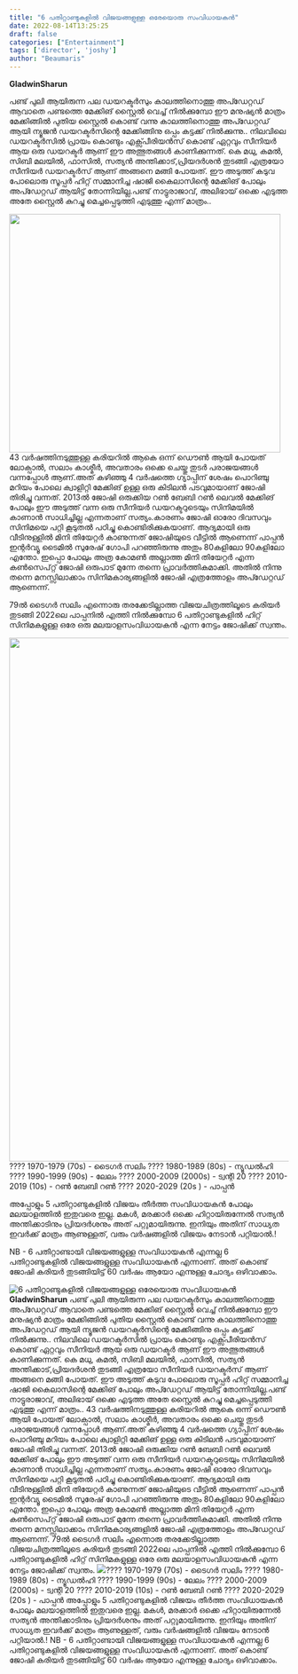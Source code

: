 ```yaml
---
title: "6 പതിറ്റാണ്ടുകളിൽ വിജയങ്ങളുള്ള ഒരേയൊരു സംവിധായകൻ"
date: 2022-08-14T13:25:25
draft: false
categories: ["Entertainment"]
tags: ['director', 'joshy']
author: "Beaumaris"
---
```


<strong>GladwinSharun</strong>

പണ്ട് പുലി ആയിരുന്ന പല ഡയറക്ടർസും കാലത്തിനൊത്തു അപ്ഡേറ്റഡ് ആവാതെ പണ്ടത്തെ മേക്കിങ് സ്റ്റൈൽ വെച്ച് നിൽക്കുമ്പോ ഈ മനുഷ്യൻ മാത്രം മേക്കിങ്ങിൽ പുതിയ സ്റ്റൈൽ കൊണ്ട് വന്നു കാലത്തിനൊത്തു അപ്ഡേറ്റഡ് ആയി ന്യൂജൻ ഡയറക്ടർസിന്റെ മേക്കിങ്ങിനു ഒപ്പം കട്ടക്ക് നിൽക്കുന്നു..
നിലവിലെ ഡയറക്ടർസിൽ പ്രായം കൊണ്ടും എക്സ്പീരിയൻസ് കൊണ്ട് ഏറ്റവും സീനിയർ ആയ ഒരു ഡയറക്ടർ ആണ് ഈ അത്ഭുതങ്ങൾ കാണിക്കുന്നത്. കെ മധു, കമൽ, സിബി മലയിൽ, ഫാസിൽ, സത്യൻ അന്തിക്കാട്,പ്രിയദർശൻ തുടങ്ങി എത്രയോ സീനിയർ ഡയറക്ടർസ് ആണ് അങ്ങനെ മങ്ങി പോയത്. ഈ അടുത്ത് കടുവ പോലൊരു സൂപ്പർ ഹിറ്റ്‌ സമ്മാനിച്ച ഷാജി കൈലാസിന്റെ മേക്കിങ് പോലും അപ്ഡേറ്റഡ് ആയിട്ട് തോന്നിയില്ല.പണ്ട് നാട്ടുരാജാവ്, അലിഭായ് ഒക്കെ എടുത്ത അതേ സ്റ്റൈൽ കുറച്ചു മെച്ചപ്പെടുത്തി എടുത്തു എന്ന് മാത്രം..

<img class="size-full wp-image-346729 aligncenter" src="https://cdn.boolokam.com/articles/2022/08/r2rrrrrrr.jpg" alt="" width="489" height="430" />43 വർഷത്തിനടുത്തുള്ള കരിയറിൽ ആകെ ഒന്ന് ഡൌൺ ആയി പോയത് ലോക്പാൽ, സലാം കാശ്മീർ, അവതാരം ഒക്കെ ചെയ്തു തുടർ പരാജയങ്ങൾ വന്നപ്പോൾ ആണ്.അത് കഴിഞ്ഞു 4 വർഷത്തെ ഗ്യാപ്പിന് ശേഷം പൊറിഞ്ചു മറിയം പോലെ ക്വാളിറ്റി മേക്കിങ് ഉള്ള ഒരു കിടിലൻ പടവുമായാണ് ജോഷി തിരിച്ചു വന്നത്. 2013ൽ ജോഷി ഒരുക്കിയ റൺ ബേബി റൺ ലെവൽ മേക്കിങ് പോലും ഈ അടുത്ത് വന്ന ഒരു സീനിയർ ഡയറക്ടറുടെയും സിനിമയിൽ കാണാൻ സാധിച്ചില്ല എന്നതാണ് സത്യം.കാരണം ജോഷി ഓരോ ദിവസവും സിനിമയെ പറ്റി കൂടുതൽ പഠിച്ചു കൊണ്ടിരിക്കുകയാണ്. ആദ്യമായി ഒരു വീടിനുള്ളിൽ മിനി തിയേറ്റർ കാണുന്നത് ജോഷിയുടെ വീട്ടിൽ ആണെന്ന് പാപ്പൻ ഇന്റർവ്യൂ ടൈമിൽ സുരേഷ് ഗോപി പറഞ്ഞിരുന്നു അതും 80കളിലോ 90കളിലോ എന്തോ. ഇപ്പൊ പോലും അത്ര കോമൺ അല്ലാത്ത മിനി തിയേറ്റർ എന്ന കൺസെപ്റ്റ് ജോഷി ഒരുപാട് മുന്നേ തന്നെ പ്രാവർത്തികമാക്കി. അതിൽ നിന്നു തന്നെ മനസ്സിലാക്കാം സിനിമകാര്യങ്ങളിൽ ജോഷി എത്രത്തോളം അപ്ഡേറ്റഡ് ആണെന്ന്.

79ൽ ടൈഗർ സലിം എന്നൊരു തരക്കേടില്ലാത്ത വിജയചിത്രത്തിലൂടെ കരിയർ തുടങ്ങി 2022ലെ പാപ്പനിൽ എത്തി നിൽക്കുമ്പോ 6 പതിറ്റാണ്ടുകളിൽ ഹിറ്റ്‌ സിനിമകളുള്ള ഒരേ ഒരു മലയാളസംവിധായകൻ എന്ന നേട്ടം ജോഷിക്ക് സ്വന്തം.

<img class="wp-image-346734 aligncenter" src="https://cdn.boolokam.com/articles/2022/08/ege3.jpg" alt="" width="696" height="944" />???? 1970-1979 (70s) - ടൈഗർ സലിം
???? 1980-1989 (80s) - ന്യൂഡൽഹി
???? 1990-1999 (90s) - ലേലം
???? 2000-2009 (2000s) - ട്വന്റി 20
???? 2010-2019 (10s) - റൺ ബേബി റൺ
???? 2020-2029 (20s ) - പാപ്പൻ

അപ്പോളും 5 പതിറ്റാണ്ടുകളിൽ വിജയം തീർത്ത സംവിധായകൻ പോലും മലയാളത്തിൽ ഇതുവരെ ഇല്ല. മകൾ, മരക്കാർ ഒക്കെ ഹിറ്റായിരുന്നേൽ സത്യൻ അന്തിക്കാടിനും പ്രിയദർശനും അത് പറ്റുമായിരുന്നു. ഇനിയും അതിന് സാധ്യത ഇവർക്ക് മാത്രം ആണുള്ളത്, വരും വർഷങ്ങളിൽ വിജയം നേടാൻ പറ്റിയാൽ.!

NB - 6 പതിറ്റാണ്ടായി വിജയങ്ങളുള്ള സംവിധായകൻ എന്നല്ല 6 പതിറ്റാണ്ടുകളിൽ വിജയങ്ങളുള്ള സംവിധായകൻ എന്നാണ്. അത് കൊണ്ട് ജോഷി കരിയർ തുടങ്ങിയിട്ട് 60 വർഷം ആയോ എന്നുള്ള ചോദ്യം ഒഴിവാക്കാം.


![6 പതിറ്റാണ്ടുകളിൽ വിജയങ്ങളുള്ള ഒരേയൊരു സംവിധായകൻ](https://cdn.boolokam.com/articles/2022/08/r2rrrrrrr.jpg)**GladwinSharun** പണ്ട് പുലി ആയിരുന്ന പല ഡയറക്ടർസും കാലത്തിനൊത്തു അപ്ഡേറ്റഡ് ആവാതെ പണ്ടത്തെ മേക്കിങ് സ്റ്റൈൽ വെച്ച് നിൽക്കുമ്പോ ഈ മനുഷ്യൻ മാത്രം മേക്കിങ്ങിൽ പുതിയ സ്റ്റൈൽ കൊണ്ട് വന്നു കാലത്തിനൊത്തു അപ്ഡേറ്റഡ് ആയി ന്യൂജൻ ഡയറക്ടർസിന്റെ മേക്കിങ്ങിനു ഒപ്പം കട്ടക്ക് നിൽക്കുന്നു.. നിലവിലെ ഡയറക്ടർസിൽ പ്രായം കൊണ്ടും എക്സ്പീരിയൻസ് കൊണ്ട് ഏറ്റവും സീനിയർ ആയ ഒരു ഡയറക്ടർ ആണ് ഈ അത്ഭുതങ്ങൾ കാണിക്കുന്നത്. കെ മധു, കമൽ, സിബി മലയിൽ, ഫാസിൽ, സത്യൻ അന്തിക്കാട്,പ്രിയദർശൻ തുടങ്ങി എത്രയോ സീനിയർ ഡയറക്ടർസ് ആണ് അങ്ങനെ മങ്ങി പോയത്. ഈ അടുത്ത് കടുവ പോലൊരു സൂപ്പർ ഹിറ്റ്‌ സമ്മാനിച്ച ഷാജി കൈലാസിന്റെ മേക്കിങ് പോലും അപ്ഡേറ്റഡ് ആയിട്ട് തോന്നിയില്ല.പണ്ട് നാട്ടുരാജാവ്, അലിഭായ് ഒക്കെ എടുത്ത അതേ സ്റ്റൈൽ കുറച്ചു മെച്ചപ്പെടുത്തി എടുത്തു എന്ന് മാത്രം.. 43 വർഷത്തിനടുത്തുള്ള കരിയറിൽ ആകെ ഒന്ന് ഡൌൺ ആയി പോയത് ലോക്പാൽ, സലാം കാശ്മീർ, അവതാരം ഒക്കെ ചെയ്തു തുടർ പരാജയങ്ങൾ വന്നപ്പോൾ ആണ്.അത് കഴിഞ്ഞു 4 വർഷത്തെ ഗ്യാപ്പിന് ശേഷം പൊറിഞ്ചു മറിയം പോലെ ക്വാളിറ്റി മേക്കിങ് ഉള്ള ഒരു കിടിലൻ പടവുമായാണ് ജോഷി തിരിച്ചു വന്നത്. 2013ൽ ജോഷി ഒരുക്കിയ റൺ ബേബി റൺ ലെവൽ മേക്കിങ് പോലും ഈ അടുത്ത് വന്ന ഒരു സീനിയർ ഡയറക്ടറുടെയും സിനിമയിൽ കാണാൻ സാധിച്ചില്ല എന്നതാണ് സത്യം.കാരണം ജോഷി ഓരോ ദിവസവും സിനിമയെ പറ്റി കൂടുതൽ പഠിച്ചു കൊണ്ടിരിക്കുകയാണ്. ആദ്യമായി ഒരു വീടിനുള്ളിൽ മിനി തിയേറ്റർ കാണുന്നത് ജോഷിയുടെ വീട്ടിൽ ആണെന്ന് പാപ്പൻ ഇന്റർവ്യൂ ടൈമിൽ സുരേഷ് ഗോപി പറഞ്ഞിരുന്നു അതും 80കളിലോ 90കളിലോ എന്തോ. ഇപ്പൊ പോലും അത്ര കോമൺ അല്ലാത്ത മിനി തിയേറ്റർ എന്ന കൺസെപ്റ്റ് ജോഷി ഒരുപാട് മുന്നേ തന്നെ പ്രാവർത്തികമാക്കി. അതിൽ നിന്നു തന്നെ മനസ്സിലാക്കാം സിനിമകാര്യങ്ങളിൽ ജോഷി എത്രത്തോളം അപ്ഡേറ്റഡ് ആണെന്ന്. 79ൽ ടൈഗർ സലിം എന്നൊരു തരക്കേടില്ലാത്ത വിജയചിത്രത്തിലൂടെ കരിയർ തുടങ്ങി 2022ലെ പാപ്പനിൽ എത്തി നിൽക്കുമ്പോ 6 പതിറ്റാണ്ടുകളിൽ ഹിറ്റ്‌ സിനിമകളുള്ള ഒരേ ഒരു മലയാളസംവിധായകൻ എന്ന നേട്ടം ജോഷിക്ക് സ്വന്തം. ![](https://cdn.boolokam.com/articles/2022/08/ege3.jpg)???? 1970-1979 (70s) - ടൈഗർ സലിം ???? 1980-1989 (80s) - ന്യൂഡൽഹി ???? 1990-1999 (90s) - ലേലം ???? 2000-2009 (2000s) - ട്വന്റി 20 ???? 2010-2019 (10s) - റൺ ബേബി റൺ ???? 2020-2029 (20s ) - പാപ്പൻ അപ്പോളും 5 പതിറ്റാണ്ടുകളിൽ വിജയം തീർത്ത സംവിധായകൻ പോലും മലയാളത്തിൽ ഇതുവരെ ഇല്ല. മകൾ, മരക്കാർ ഒക്കെ ഹിറ്റായിരുന്നേൽ സത്യൻ അന്തിക്കാടിനും പ്രിയദർശനും അത് പറ്റുമായിരുന്നു. ഇനിയും അതിന് സാധ്യത ഇവർക്ക് മാത്രം ആണുള്ളത്, വരും വർഷങ്ങളിൽ വിജയം നേടാൻ പറ്റിയാൽ.! NB - 6 പതിറ്റാണ്ടായി വിജയങ്ങളുള്ള സംവിധായകൻ എന്നല്ല 6 പതിറ്റാണ്ടുകളിൽ വിജയങ്ങളുള്ള സംവിധായകൻ എന്നാണ്. അത് കൊണ്ട് ജോഷി കരിയർ തുടങ്ങിയിട്ട് 60 വർഷം ആയോ എന്നുള്ള ചോദ്യം ഒഴിവാക്കാം.
